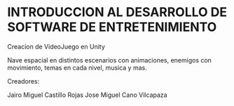 # INTRODUCCION AL DESARROLLO DE SOFTWARE DE ENTRETENIMIENTO

Creacion de VideoJuego en Unity

Nave espacial en distintos escenarios con animaciones, enemigos con movimiento, temas en cada nivel, musica y mas.

Creadores:

Jairo Miguel Castillo Rojas
Jose Miguel Cano Vilcapaza
